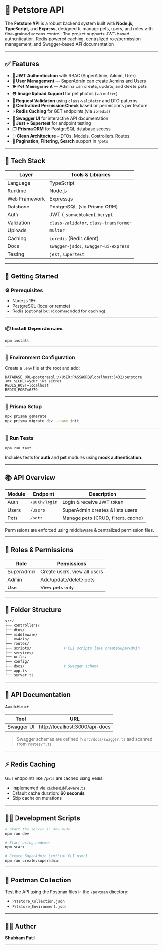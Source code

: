 # 🐾 Petstore API

The **Petstore API** is a robust backend system built with **Node.js**, **TypeScript**, and **Express**, designed to manage pets, users, and roles with fine-grained access control. The project supports JWT-based authentication, Redis-powered caching, centralized role/permission management, and Swagger-based API documentation.

---

## ✅ Features

- 🔐 **JWT Authentication** with RBAC (SuperAdmin, Admin, User)
- 👤 **User Management** — SuperAdmin can create Admins and Users
- 🐕 **Pet Management** — Admins can create, update, and delete pets
- 📷 **Image Upload Support** for pet photos (via `multer`)
- 🧠 **Request Validation** using `class-validator` and DTO patterns
- 🧾 **Centralized Permission Check** based on permissions per feature
- ⚡ **Redis Caching** for GET endpoints (via `ioredis`)
- 📄 **Swagger UI** for interactive API documentation
- 🧪 **Jest + Supertest** for endpoint testing
- 🗂️ **Prisma ORM** for PostgreSQL database access
- ✨ **Clean Architecture** – DTOs, Models, Controllers, Routes
- 🔄 **Pagination, Filtering, Search** support in `/pets`

---

## 🧰 Tech Stack

| Layer         | Tools & Libraries                                      |
|---------------|--------------------------------------------------------|
| Language      | TypeScript                                             |
| Runtime       | Node.js                                                |
| Web Framework | Express.js                                             |
| Database      | PostgreSQL (via Prisma ORM)                            |
| Auth          | JWT (`jsonwebtoken`), `bcrypt`                         |
| Validation    | `class-validator`, `class-transformer`                |
| Uploads       | `multer`                                               |
| Caching       | `ioredis` (Redis client)                               |
| Docs          | `swagger-jsdoc`, `swagger-ui-express`                 |
| Testing       | `jest`, `supertest`                                    |

---

## 🚀 Getting Started

### ⚙️ Prerequisites

- Node.js 18+
- PostgreSQL (local or remote)
- Redis (optional but recommended for caching)

---

### 📦 Install Dependencies

```bash
npm install
```

---

### 🔐 Environment Configuration

Create a `.env` file at the root and add:

```env
DATABASE_URL=postgresql://USER:PASSWORD@localhost:5432/petstore
JWT_SECRET=your_jwt_secret
REDIS_HOST=localhost
REDIS_PORT=6379
```

---

### 🔧 Prisma Setup

```bash
npx prisma generate
npx prisma migrate dev --name init
```

---

### 🧪 Run Tests

```bash
npm run test
```

Includes tests for **auth** and **pet** modules using **mock authentication**.

---

## 📚 API Overview

| Module     | Endpoint      | Description                          |
|------------|---------------|--------------------------------------|
| Auth       | `/auth/login` | Login & receive JWT token            |
| Users      | `/users`      | SuperAdmin creates & lists users     |
| Pets       | `/pets`       | Manage pets (CRUD, filters, cache)   |

Permissions are enforced using middleware & centralized permission files.

---

## 🔐 Roles & Permissions

| Role        | Permissions                             |
|-------------|------------------------------------------|
| SuperAdmin  | Create users, view all users             |
| Admin       | Add/update/delete pets                   |
| User        | View pets only                           |

---

## 📁 Folder Structure

```bash
src/
├── controllers/
├── dtos/
├── middleware/
├── models/
├── routes/
├── scripts/               # CLI scripts like createSuperAdmin
├── services/
├── utils/
├── config/
├── docs/                  # Swagger schema
├── app.ts
└── server.ts
```

---

## 📘 API Documentation

Available at:

| Tool        | URL                                |
|-------------|-------------------------------------|
| Swagger UI  | http://localhost:3000/api-docs      |

> Swagger schemas are defined in `src/docs/swagger.ts` and scanned from `routes/*.ts`.

---

## ⚡ Redis Caching

GET endpoints like `/pets` are cached using Redis.

- Implemented via `cacheMiddleware.ts`
- Default cache duration: **60 seconds**
- Skip cache on mutations

---

## 🧑‍💻 Development Scripts

```bash
# Start the server in dev mode
npm run dev

# Start using nodemon
npm start

# Create SuperAdmin (initial CLI user)
npm run create:superadmin
```

---

## 🧪 Postman Collection

Test the API using the Postman files in the `/postman` directory:

- `Petstore_Collection.json`
- `Petstore_Environment.json`

---

## 👨‍💻 Author

**Shubham Patil**

---